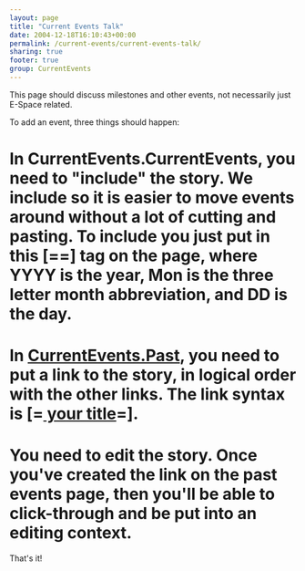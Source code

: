 ```yaml
---
layout: page
title: "Current Events Talk"
date: 2004-12-18T16:10:43+00:00
permalink: /current-events/current-events-talk/
sharing: true
footer: true
group: CurrentEvents
---
```


This page should discuss milestones and other events, not necessarily just E-Space related.

To add an event, three things should happen:

# In CurrentEvents.CurrentEvents, you need to "include" the story. We include so it is easier to move events around without a lot of cutting and pasting. To include you just put in this [==] tag on the page, where YYYY is the year, Mon is the three letter month abbreviation, and DD is the day.

# In [CurrentEvents.Past](/current-events/past-), you need to put a link to the story, in logical order with the other links. The link syntax is [=[ your title](/current-events/y-yy-ymon-d-d-)=].

# You need to edit the story. Once you've created the link on the past events page, then you'll be able to click-through and be put into an editing context.

That's it!
